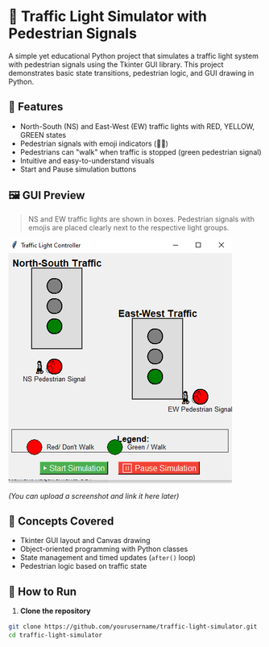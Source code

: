 # 🚦 Traffic Light Simulator with Pedestrian Signals

A simple yet educational Python project that simulates a traffic light system with pedestrian signals using the Tkinter GUI library. This project demonstrates basic state transitions, pedestrian logic, and GUI drawing in Python.

## 🎯 Features

- North-South (NS) and East-West (EW) traffic lights with RED, YELLOW, GREEN states
- Pedestrian signals with emoji indicators (🚶‍♂️)
- Pedestrians can "walk" when traffic is stopped (green pedestrian signal)
- Intuitive and easy-to-understand visuals
- Start and Pause simulation buttons

## 🖼️ GUI Preview

> NS and EW traffic lights are shown in boxes. Pedestrian signals with emojis are placed clearly next to the respective light groups.

  
![Traffic Light GUI](screenshoot.png)

*(You can upload a screenshot and link it here later)*

## 🧠 Concepts Covered

- Tkinter GUI layout and Canvas drawing
- Object-oriented programming with Python classes
- State management and timed updates (`after()` loop)
- Pedestrian logic based on traffic state

## 🚀 How to Run

1. **Clone the repository**

```bash
git clone https://github.com/yourusername/traffic-light-simulator.git
cd traffic-light-simulator


